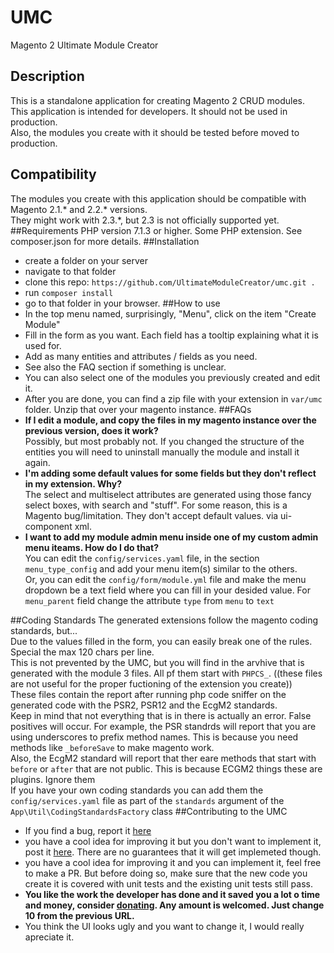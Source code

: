 # UMC
Magento 2 Ultimate Module Creator

## Description
This is a standalone application for creating Magento 2 CRUD modules.  
This application is intended for developers. It should not be used in production.  
Also, the modules you create with it should be tested before moved to production.
## Compatibility
The modules you create with this application should be compatible with Magento 2.1.* and 2.2.* versions.  
They might work with 2.3.*, but 2.3 is not officially supported yet.
##Requirements
PHP version 7.1.3 or higher. Some PHP extension. See composer.json for more details.
##Installation 
 - create a folder on your server
 - navigate to that folder
 - clone this repo: `https://github.com/UltimateModuleCreator/umc.git .`
 - run `composer install`
 - go to that folder in your browser.
##How to use
 - In the top menu named, surprisingly, "Menu", click on the item "Create Module"
 - Fill in the form as you want. Each field has a tooltip explaining what it is used for.
 - Add as many entities and attributes / fields as you need.
 - See also the FAQ section if something is unclear.
 - You can also select one of the modules you previously created and edit it.
 - After you are done, you can find a zip file with your extension in `var/umc` folder. Unzip that over your magento instance.
##FAQs
 - **If I edit a module, and copy the files in my magento instance over the previous version, does it work?**  
    Possibly, but most probably not. If you changed the structure of the entities you will need to uninstall manually the module and install it again.
 - **I'm adding some default values for some fields but they don't reflect in my extension. Why?**  
    The select and multiselect attributes are generated using those fancy select boxes, with search and "stuff". For some reason, this is a Magento bug/limitation. They don't accept default values. via ui-component xml.  
 - **I want to add my module admin menu inside one of my custom admin menu iteams. How do I do that?**  
    You can edit the `config/services.yaml` file, in the section `menu_type_config` and add your menu item(s) similar to the others.  
    Or, you can edit the `config/form/module.yml` file and make the menu dropdown be a text field where you can fill in your desided value. For `menu_parent` field change the attribute `type` from `menu` to `text`
                        
##Coding Standards
The generated extensions follow the magento coding standards, but...  
Due to the values filled in the form, you can easily break one of the rules. Special the max 120 chars per line.   
This is not prevented by the UMC, but you will find in the arvhive that is generated with the module 3 files. All pf them start with `PHPCS_`. ((these files are not useful for the proper fuctioning of the extension you create))    
These files contain the report after running php code sniffer on the generated code with the PSR2, PSR12 and the EcgM2 standards.  
Keep in mind that not everything that is in there is actually an error. False positives will occur. For example, the PSR standrds will report that you are using underscores to prefix method names. This is because you need methods like `_beforeSave` to make magento work.   
Also, the EcgM2 standard will report that ther eare methods that start with `before` or `after` that are not public. This is because ECGM2 things these are plugins. Ignore them   
If you have your own coding standards you can add them the `config/services.yaml` file as part of the `standards` argument of the `App\Util\CodingStandardsFactory` class
##Contributing to the UMC  
 - If you find a bug, report it <a href="https://github.com/UltimateModuleCreator/umc/issues">here</a>  
 - you have a cool idea for improving it but you don't want to implement it, post it <a href="https://github.com/UltimateModuleCreator/umc/issues">here</a>. There are no guarantees that it will get implemeted though.  
 - you have a cool idea for improving it and you can implement it, feel free to make a PR. But before doing so, make sure that the new code you create it is covered with unit tests and the existing unit tests still pass.  
 - <strong>You like the work the developer has done and it saved you a lot o time and money, consider <a href="https://www.paypal.me/MariusStrajeru/10">donating</a>. Any amount is welcomed. Just change 10 from the previous URL.</strong>
 - You think the UI looks ugly and you want to change it, I would really apreciate it.

  
